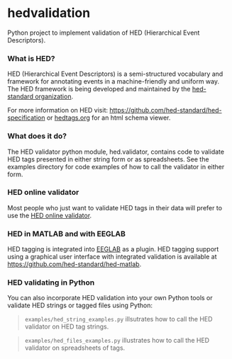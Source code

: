 # hedvalidation
Python project to implement validation of HED (Hierarchical Event Descriptors). 

### What is HED?
HED (Hierarchical Event Descriptors) is a semi-structured vocabulary and
framework for annotating events in a machine-friendly and uniform way. The HED
framework is being developed and maintained by the
[hed-standard organization](https://github.com/hed-standard).  

For more information on HED visit: <https://github.com/hed-standard/hed-specification> or
[hedtags.org](http://hedtags.org) for an html schema viewer.

### What does it do?
The HED validator python module, hed.validator, contains code to validate HED tags presented
in either string form or as spreadsheets.  See the examples directory for code examples of
how to call the validator in either form.

### HED online validator
Most people who just want to validate HED tags in their data will prefer to use the
[HED online validator](http://visual.cs.utsa.edu/hed).

### HED in MATLAB and with EEGLAB
HED tagging is integrated into [EEGLAB](https://sccn.ucsd.edu/eeglab/index.php) as a plugin.
HED tagging support using a graphical user interface with integrated validation is available at
<https://github.com/hed-standard/hed-matlab>.

### HED validating in Python
You can also incorporate HED validation into your own Python tools or validate HED strings or tagged
files using Python: 

> `examples/hed_string_examples.py` illsutrates how to call the HED validator on HED tag strings.  

> `examples/hed_files_examples.py` illustrates how to call the HED validator on spreadsheets of tags.
